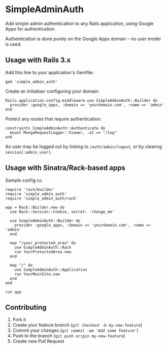 # SimpleAdminAuth

Add simple admin authentication to any Rails application, using Google Apps for authentication.

Authentication is done purely on the Google Apps domain - no user model is used.

## Usage with Rails 3.x

Add this line to your application's Gemfile:

    gem 'simple_admin_auth'

Create an initialiser configuring your domain:

    Rails.application.config.middleware.use SimpleAdminAuth::Builder do
      provider :google_apps, :domain => 'yourdomain.com', :name => 'admin'
    end

Protect any routes that require authentication:

    constraints SimpleAdminAuth::Authenticate do
      mount MongoRequestLogger::Viewer, :at => "/log"
    end

An user may be logged out by linking to `/auth/admin/logout`, or by clearing `session[:admin_user]`.

## Usage with Sinatra/Rack-based apps

Sample config.ru:

    require 'rack/builder'
    require 'simple_admin_auth'
    require 'simple_admin_auth/rack'

    app = Rack::Builder.new do
      use Rack::Session::Cookie, secret: 'change_me'

      use SimpleAdminAuth::Builder do
        provider :google_apps, :domain => 'yourdomain.com', :name => 'admin'
      end

      map "/your_protected_area" do
        use SimpleAdminAuth::Rack
        run YourProtectedArea.new
      end

      map "/" do
        use SimpleAdminAuth::Application
        run YourMainSite.new
      end
    end

    run app


## Contributing

1. Fork it
2. Create your feature branch (`git checkout -b my-new-feature`)
3. Commit your changes (`git commit -am 'Add some feature'`)
4. Push to the branch (`git push origin my-new-feature`)
5. Create new Pull Request
